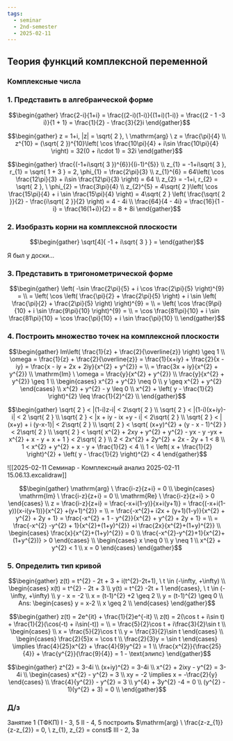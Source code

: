 ```yaml
---
tags:
  - seminar
  - 2nd-semester
  - 2025-02-11
---
```


## Теория функций комплексной переменной

### Комплексные числа

### 1. Представить в алгебраической форме

$$\begin{gather}
\frac{2-i}{1+i} = \frac{(2-i)(1-i)}{(1+i)(1-i)} = \frac{(2 - 1 -3 i)}{1 + 1} = \frac{1}{2} - \frac{3}{2}i
\end{gather}$$

$$\begin{gather}
z = 1+i, |z| = \sqrt{ 2 }, \ \mathrm{arg} \ z = \frac{\pi}{4} \\
z^{10} = (\sqrt{ 2 })^{10}\left( \cos \frac{10\pi}{4} + i\sin \frac{10\pi}{4} \right) = 32(0 + i\cdot 1) = 32i
\end{gather}$$

$$\begin{gather}
\frac{(-1+i\sqrt{ 3 })^{6}}{(i-1)^{5}} \\
z_{1} = -1+i\sqrt{ 3 }, r_{1} = \sqrt{ 1 + 3 } = 2, \phi_{1} = \frac{2\pi}{3} \\
z_{1}^{6} = 64\left( \cos \frac{12\pi}{3} + i\sin \frac{12\pi}{3} \right) = 64 \\
z_{2} = -1+i, r_{2} = \sqrt{ 2 }, \ \phi_{2} = \frac{3\pi}{4} \\
z_{2}^{5} = 4\sqrt{ 2 }\left( \cos \frac{15\pi}{4} + i \sin \frac{15\pi}{4} \right) = 4\sqrt{ 2 } \left( \frac{\sqrt{ 2 }}{2} - \frac{i\sqrt{ 2 }}{2} \right) = 4 - 4i \\
\frac{64}{4 - 4i} = \frac{16}{1 - i} = \frac{16(1+i)}{2} = 8 + 8i
\end{gather}$$

### 2. Изобразть корни на комплексной плоскости

$$\begin{gather}
\sqrt[4]{ -1 + i\sqrt{ 3 } } = 
\end{gather}$$

Я был у доски...

### 3. Представить в тригонометрической форме

$$\begin{gather}
\left( -\sin \frac{2\pi}{5} + i \cos \frac{2\pi}{5} \right)^{9} =  \\
= \left( \cos \left( \frac{\pi}{2} + \frac{2\pi}{5} \right) + i \sin \left( \frac{\pi}{2} + \frac{2\pi}{5} \right) \right)^{9} = \\
= \left( \cos \frac{9\pi}{10} + i \sin \frac{9\pi}{10} \right)^{9} = \\
= \cos \frac{81\pi}{10} + i \sin \frac{81\pi}{10} = \cos \frac{\pi}{10} + i \sin \frac{\pi}{10} \\
\end{gather}$$

### 4. Построить множество точек на комплексной плоскости

$$\begin{gather}
Im\left( \frac{1}{z} + \frac{2}{\overline{z}} \right) \geq 1 \\
\omega = \frac{1}{z} + \frac{2}{\overline{z}} = \frac{1}{x+iy} + \frac{2}{x - iy} = \frac{x - iy + 2x + 2iy}{x^{2} + y^{2}} = \\
= \frac{3x + iy}{x^{2} + y^{2}} \\
\mathrm{Im} \ \omega = \frac{y}{x^{2} + y^{2}} \\
\frac{y}{x^{2} + y^{2}} \geq 1 \\
\begin{cases}
x^{2} + y^{2} \neq 0 \\
y \geq x^{2} + y^{2} 
\end{cases} \\
x^{2} + y^{2} - y \leq 0 \\
x^{2} + \left( y - \frac{1}{2} \right)^{2} \leq \frac{1}{2}^{2} \\
\end{gather}$$

$$\begin{gather}
\sqrt{ 2 } < |(1-i)z-i| < 2\sqrt{ 2 } \\
\sqrt{ 2 } < |(1-i)(x+iy)-i| < 2 \sqrt{ 2 } \\
\sqrt{ 2 } < |x + iy - ix +y - i| < 2\sqrt{ 2 } \\
\sqrt{ 2 } < |(x+y) + i (y-x-1)| < 2\sqrt{ 2 } \\
\sqrt{ 2 } < \sqrt{ (x+y)^{2} + (y - x - 1)^{2} } < 2\sqrt{ 2 } \\
\sqrt{ 2 } < \sqrt{ x^{2} + 2xy + y^{2} + y^{2} - yx - y -yx + x^{2} + x - y + x + 1 } < 2\sqrt{ 2 } \\
2 < 2x^{2} + 2y^{2} + 2x - 2y + 1 < 8 \\
1 < x^{2} + y^{2} + x - y + \frac{1}{2} < 4 \\
1 < \left( x + \frac{1}{2} \right)^{2} + \left( y - \frac{1}{2} \right)^{2} < 4
\end{gather}$$

![[2025-02-11 Семинар - Комплексный анализ 2025-02-11 15.06.13.excalidraw]]

$$\begin{gather}
\mathrm{arg} \ \frac{i-z}{z+i} = 0 \\
\begin{cases}
\mathrm{Im} \ \frac{i-z}{z+i} = 0 \\
\mathrm{Re} \ \frac{i-z}{z+i} > 0
\end{cases} \\
z = \frac{i-z}{z+i} = \frac{-x+i(1-y)}{x+i(y+1)} = \frac{(-x+i(1-y))(x-i(y+1))}{x^{2} +(y+1)^{2}} = \\
= \frac{-x^{2}+ i2x + (y+1)(1-y)}{x^{2} + y^{2} + 2y + 1} = \frac{-x^{2} + 1 - y^{2}}{x^{2} + y^{2} + 2y + 1} =  \\ 
= \frac{-x^{2} -y^{2} + 1}{x^{2}+(1+y)^{2}} +i \frac{2x}{x^{2}+(1+y)^{2}} \\
\begin{cases}
\frac{x}{x^{2}+(1+y)^{2}} = 0 \\
\frac{-x^{2}-y^{2}+1}{x^{2}+(1+y^{2})} > 0
\end{cases} \\
\begin{cases}
x \neq 0 \\
y \neq 1 \\
x^{2} + y^{2} < 1 \\
x = 0
\end{cases}
\end{gather}$$

### 5. Определить тип кривой

$$\begin{gather}
z(t) = t^{2} - 2t + 3 + i(t^{2}-2t+1), \ t \in (-\infty, +\infty) \\
\begin{cases}
x(t) = t^{2} - 2t + 3 \\
y(t) = t^{2} -2t + 1
\end{cases}, \ t \in (-\infty, +\infty) \\
y - x = -2 \\
x = (t-1)^{2} +2 \geq 2 \\
y = (t-1)^{2} \geq 0 \\
Ans: \begin{cases}
y = x-2 \\
x \geq 2 \\
\end{cases}
\end{gather}$$

$$\begin{gather}
z(t) = 2e^{it} + \frac{1}{2}e^{-it} \\
z(t) = 2(\cos t + i\sin t) + \frac{1}{2}(\cos(-t) + i\sin(-t)) = \\
= \frac{5}{2}\cos t  + i\frac{3}{2}\sin t \\
\begin{cases} \\
x = \frac{5}{2}\cos t \\
y = \frac{3}{2}\sin t
\end{cases} \\
\begin{cases}
\frac{2}{5}x = \cos t \\
\frac{2}{3}y = \sin t
\end{cases} \implies \frac{4}{25}x^{2} + \frac{4}{9}y^{2} = 1 \\
\frac{x^{2}}{\frac{25}{4}} + \frac{y^{2}}{\frac{9}{4}} = 1 - \text{элипс}
\end{gather}$$

$$\begin{gather}
z^{2} = 3-4i \\
(x+iy)^{2} = 3-4i \\
x^{2} + 2ixy - y^{2} = 3-4i \\
\begin{cases}
x^{2} - y^{2} = 3 \\
xy = -2 \implies x = -\frac{2}{y}
\end{cases} \\
\frac{4}{y^{2}} - y^{2} = 3 \\
y^{4} + 3y^{2} -4 = 0 \\
(y^{2} - 1)(y^{2} + 3) = 0 \\
\end{gather}$$

### Д/з

Занятие 1 (ТФКП) 
I - 3, 5
II - 4, 5
построить $\mathrm{arg} \ \frac{z-z_{1}}{z-z_{2}} = 0, \ z_{1}, z_{2} = const$
III - 2, 3a
